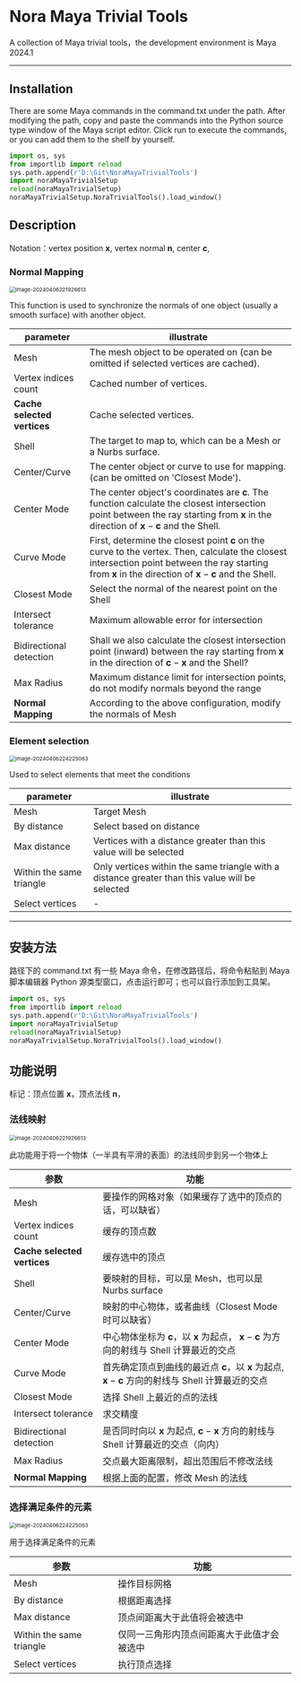 # Nora Maya Trivial Tools
 A collection of Maya trivial tools，the development environment is Maya 2024.1

------

## Installation

There are some Maya commands in the command.txt under the path. After modifying the path, copy and paste the commands into the Python source type window of the Maya script editor. Click run to execute the commands, or you can add them to the shelf by yourself.

```python
import os, sys
from importlib import reload
sys.path.append(r'D:\Git\NoraMayaTrivialTools')
import noraMayaTrivialSetup
reload(noraMayaTrivialSetup)
noraMayaTrivialSetup.NoraTrivialTools().load_window()
```

## Description

Notation：vertex position $\mathbf{x}$, vertex normal $\mathbf{n}$, center  $\mathbf{c}$, 

### Normal Mapping

<img src="README.assets/image-20240406221926613.png" alt="image-20240406221926613" style="zoom: 67%;" />

This function is used to synchronize the normals of one object (usually a smooth surface) with another object.

| parameter                   | illustrate                                                   |
| --------------------------- | ------------------------------------------------------------ |
| Mesh                        | The mesh object to be operated on (can be omitted if selected vertices are cached). |
| Vertex indices count        | Cached number of vertices.                                   |
| **Cache selected vertices** | Cache selected vertices.                                     |
| Shell                       | The target to map to, which can be a Mesh or a Nurbs surface. |
| Center/Curve                | The center object or curve to use for mapping. (can be omitted on 'Closest Mode'). |
| Center Mode                 | The center object's coordinates are $\mathbf{c}$. The function calculate the closest intersection point between the ray starting from $\mathbf{x}$ in the direction of $\mathbf{x} - \mathbf{c}$ and the Shell. |
| Curve Mode                  | First, determine the closest point $\mathbf{c}$ on the curve to the vertex. Then, calculate the closest intersection point between the ray starting from $\mathbf{x}$ in the direction of $\mathbf{x} - \mathbf{c}$ and the Shell. |
| Closest Mode                | Select the normal of the nearest point on the Shell          |
| Intersect tolerance         | Maximum allowable error for intersection                     |
| Bidirectional detection     | Shall we also calculate the closest intersection point (inward) between the ray starting from $\mathbf{x}$ in the direction of $\mathbf{c} - \mathbf{x}$ and the Shell? |
| Max Radius                  | Maximum distance limit for intersection points, do not modify normals beyond the range |
| **Normal Mapping**          | According to the above configuration, modify the normals of Mesh |

### Element selection

<img src="README.assets/image-20240406224225063.png" alt="image-20240406224225063" style="zoom: 67%;" />

Used to select elements that meet the conditions

| parameter                | illustrate                                                   |
| ------------------------ | ------------------------------------------------------------ |
| Mesh                     | Target Mesh                                                  |
| By distance              | Select based on distance                                     |
| Max distance             | Vertices with a distance greater than this value will be selected |
| Within the same triangle | Only vertices within the same triangle with a distance greater than this value will be selected |
| Select vertices          | -                                                            |



------

## 安装方法

路径下的 command.txt 有一些 Maya 命令，在修改路径后，将命令粘贴到 Maya 脚本编辑器 Python 源类型窗口，点击运行即可；也可以自行添加到工具架。

```python
import os, sys
from importlib import reload
sys.path.append(r'D:\Git\NoraMayaTrivialTools')
import noraMayaTrivialSetup
reload(noraMayaTrivialSetup)
noraMayaTrivialSetup.NoraTrivialTools().load_window()
```

## 功能说明

标记：顶点位置 $\mathbf{x}$，顶点法线 $\mathbf{n}$，

### 法线映射

<img src="README.assets/image-20240406221926613.png" alt="image-20240406221926613" style="zoom:67%;" />

此功能用于将一个物体（一半具有平滑的表面）的法线同步到另一个物体上

| 参数                        | 功能                                                         |
| --------------------------- | ------------------------------------------------------------ |
| Mesh                        | 要操作的网格对象（如果缓存了选中的顶点的话，可以缺省）       |
| Vertex indices count        | 缓存的顶点数                                                 |
| **Cache selected vertices** | 缓存选中的顶点                                               |
| Shell                       | 要映射的目标，可以是 Mesh，也可以是 Nurbs surface            |
| Center/Curve                | 映射的中心物体，或者曲线（Closest Mode 时可以缺省）          |
| Center Mode                 | 中心物体坐标为 $\mathbf{c}$，以 $\mathbf{x}$ 为起点， $\mathbf{x} - \mathbf{c}$ 为方向的射线与 Shell 计算最近的交点 |
| Curve Mode                  | 首先确定顶点到曲线的最近点 $\mathbf{c}$，以 $\mathbf{x}$ 为起点, $\mathbf{x} - \mathbf{c}$ 方向的射线与 Shell 计算最近的交点 |
| Closest Mode                | 选择 Shell 上最近的点的法线                                  |
| Intersect tolerance         | 求交精度                                                     |
| Bidirectional detection     | 是否同时向以 $\mathbf{x}$ 为起点, $\mathbf{c} - \mathbf{x}$ 方向的射线与 Shell 计算最近的交点（向内） |
| Max Radius                  | 交点最大距离限制，超出范围后不修改法线                       |
| **Normal Mapping**          | 根据上面的配置，修改 Mesh 的法线                             |

### 选择满足条件的元素

<img src="README.assets/image-20240406224225063.png" alt="image-20240406224225063" style="zoom: 67%;" />

用于选择满足条件的元素

| 参数                     | 功能                                       |
| ------------------------ | ------------------------------------------ |
| Mesh                     | 操作目标网格                               |
| By distance              | 根据距离选择                               |
| Max distance             | 顶点间距离大于此值将会被选中               |
| Within the same triangle | 仅同一三角形内顶点间距离大于此值才会被选中 |
| Select vertices          | 执行顶点选择                               |















